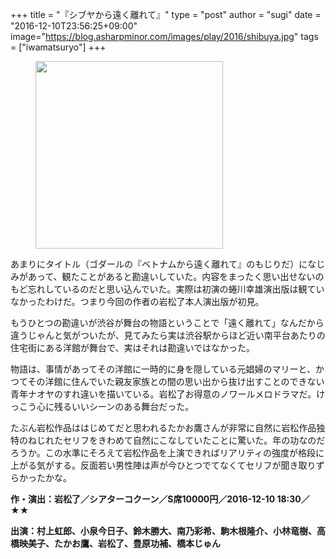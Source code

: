 +++
title = "『シブヤから遠く離れて』"
type = "post"
author = "sugi"
date = "2016-12-10T23:56:25+09:00"
image="https://blog.asharpminor.com/images/play/2016/shibuya.jpg"
tags = ["iwamatsuryo"]
+++
<figure class="alignleft"><img src="/images/play/2016/shibuya.jpg" alt="" style="width: 300px !important;"></figure>

あまりにタイトル（ゴダールの『ベトナムから遠く離れて』のもじりだ）になじみがあって、観たことがあると勘違いしていた。内容をまったく思い出せないのもど忘れしているのだと思い込んでいた。実際は初演の蜷川幸雄演出版は観ていなかったわけだ。つまり今回の作者の岩松了本人演出版が初見。

もうひとつの勘違いが渋谷が舞台の物語ということで「遠く離れて」なんだから違うじゃんと気がついたが、見てみたら実は渋谷駅からほど近い南平台あたりの住宅街にある洋館が舞台で、実はそれは勘違いではなかった。

物語は、事情があってその洋館に一時的に身を隠している元娼婦のマリーと、かつてその洋館に住んでいた親友家族との間の思い出から抜け出すことのできない青年ナオヤのすれ違いを描いている。岩松了お得意のノワールメロドラマだ。けっこう心に残るいいシーンのある舞台だった。

たぶん岩松作品ははじめてだと思われるたかお鷹さんが非常に自然に岩松作品独特のねじれたセリフをきわめて自然にこなしていたことに驚いた。年の功なのだろうか。この水準にそろえて岩松作品を上演できればリアリティの強度が格段に上がる気がする。反面若い男性陣は声が今ひとつでてなくてセリフが聞き取りずらかったかな。

**作・演出：岩松了／シアターコクーン／S席10000円／2016-12-10 18:30／★★**

**出演：村上虹郎、小泉今日子、鈴木勝大、南乃彩希、駒木根隆介、小林竜樹、高橋映美子、たかお鷹、岩松了、豊原功補、橋本じゅん**
